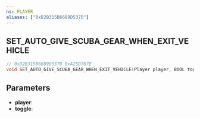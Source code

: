 ```yaml
---
ns: PLAYER
aliases: ["0xD2B315B6689D537D"]
---
```

## SET_AUTO_GIVE_SCUBA_GEAR_WHEN_EXIT_VEHICLE

```c
// 0xD2B315B6689D537D 0xA25D767E
void SET_AUTO_GIVE_SCUBA_GEAR_WHEN_EXIT_VEHICLE(Player player, BOOL toggle);
```

## Parameters
* **player**: 
* **toggle**: 

